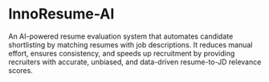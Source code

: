 # InnoResume-AI
An AI-powered resume evaluation system that automates candidate shortlisting by matching resumes with job descriptions. It reduces manual effort, ensures consistency, and speeds up recruitment by providing recruiters with accurate, unbiased, and data-driven resume-to-JD relevance scores.
